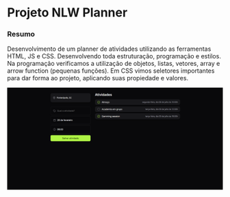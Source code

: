 # Projeto NLW Planner

### Resumo
Desenvolvimento de um planner de atividades utilizando as ferramentas HTML, JS e CSS. Desenvolvendo toda estruturação, programação e estilos. Na programação verificamos a utilização de objetos, listas, vetores, array e arrow function (pequenas funções). Em CSS vimos seletores importantes para dar forma ao projeto, aplicando suas propiedade e valores.

<img src="image.png"/>